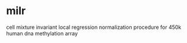 milr
====

cell mixture invariant local regression normalization procedure for 450k human dna methylation array